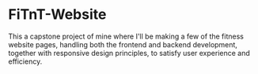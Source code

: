 # FiTnT-Website
This a capstone project of mine where I'll be making a few of the fitness website pages, handling both the frontend and backend development, together with responsive design principles, to satisfy user experience and efficiency.
